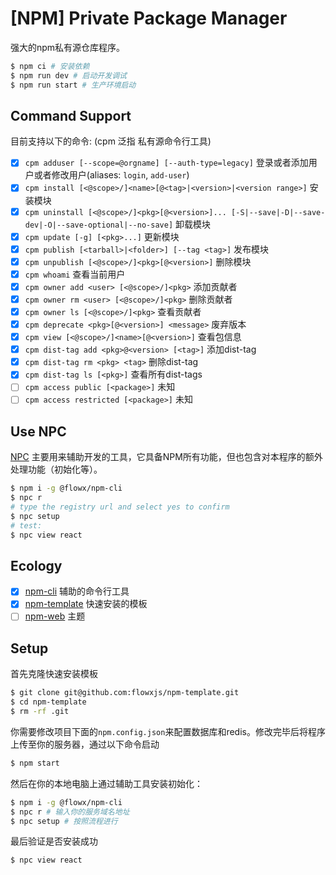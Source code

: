 # [NPM] Private Package Manager

强大的npm私有源仓库程序。

```bash
$ npm ci # 安装依赖
$ npm run dev # 启动开发调试
$ npm run start # 生产环境启动
```

## Command Support

目前支持以下的命令: (cpm 泛指 私有源命令行工具)

- [x] `cpm adduser [--scope=@orgname] [--auth-type=legacy]` 登录或者添加用户或者修改用户(aliases: `login`, `add-user`)
- [x] `cpm install [<@scope>/]<name>[@<tag>|<version>|<version range>]` 安装模块
- [x] `cpm uninstall [<@scope>/]<pkg>[@<version>]... [-S|--save|-D|--save-dev|-O|--save-optional|--no-save]` 卸载模块
- [x] `cpm update [-g] [<pkg>...]` 更新模块
- [x] `cpm publish [<tarball>|<folder>] [--tag <tag>]` 发布模块
- [x] `cpm unpublish [<@scope>/]<pkg>[@<version>]` 删除模块
- [x] `cpm whoami` 查看当前用户
- [x] `cpm owner add <user> [<@scope>/]<pkg>` 添加贡献者
- [x] `cpm owner rm <user> [<@scope>/]<pkg>` 删除贡献者
- [x] `cpm owner ls [<@scope>/]<pkg>` 查看贡献者
- [x] `cpm deprecate <pkg>[@<version>] <message>` 废弃版本
- [x] `cpm view [<@scope>/]<name>[@<version>]` 查看包信息
- [x] `cpm dist-tag add <pkg>@<version> [<tag>]` 添加dist-tag
- [x] `cpm dist-tag rm <pkg> <tag>` 删除dist-tag
- [x] `cpm dist-tag ls [<pkg>]` 查看所有dist-tags
- [ ] `cpm access public [<package>]` 未知
- [ ] `cpm access restricted [<package>]` 未知

## Use NPC

[NPC](https://github.com/flowxjs/npm-cli) 主要用来辅助开发的工具，它具备NPM所有功能，但也包含对本程序的额外处理功能（初始化等）。

```bash
$ npm i -g @flowx/npm-cli
$ npc r
# type the registry url and select yes to confirm
$ npc setup
# test:
$ npc view react
```

## Ecology

- [x] [npm-cli](https://github.com/flowxjs/npm-cli) 辅助的命令行工具
- [x] [npm-template](https://github.com/flowxjs/npm-template) 快速安装的模板
- [ ] [npm-web](https://github.com/flowxjs/npm-web) 主题

## Setup

首先克隆快速安装模板

```bash
$ git clone git@github.com:flowxjs/npm-template.git
$ cd npm-template
$ rm -rf .git
```

你需要修改项目下面的`npm.config.json`来配置数据库和redis。修改完毕后将程序上传至你的服务器，通过以下命令启动

```bash
$ npm start
```

然后在你的本地电脑上通过辅助工具安装初始化：

```bash
$ npm i -g @flowx/npm-cli
$ npc r # 输入你的服务域名地址
$ npc setup # 按照流程进行
```

最后验证是否安装成功

```bash
$ npc view react
```